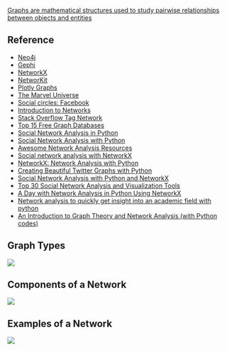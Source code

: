 
[Graphs are mathematical structures used to study pairwise relationships between objects and entities](https://en.wikipedia.org/wiki/Graph_(abstract_data_type))

## Reference

* [Neo4j](https://neo4j.com)
* [Gephi](https://gephi.org)
* [NetworkX](https://networkx.github.io)
* [NetworKit](https://networkit.github.io)
* [Plotly Graphs](https://plot.ly/python/network-graphs/#create-network-graph)
* [The Marvel Universe](https://www.kaggle.com/csanhueza/the-marvel-universe-social-network)
* [Social circles: Facebook](https://snap.stanford.edu/data/egonets-Facebook.html)
* [Introduction to Networks](https://s3.amazonaws.com/assets.datacamp.com/production/course_3286/slides/ch1_slides.pdf)
* [Stack Overflow Tag Network](https://www.kaggle.com/stackoverflow/stack-overflow-tag-network/kernels)
* [Top 15 Free Graph Databases](https://www.predictiveanalyticstoday.com/top-free-graph-databases/)
* [Social Network Analysis in Python](https://www.datacamp.com/community/tutorials/social-network-analysis-python)
* [Social Network Analysis with Python](https://www.datasciencecentral.com/profiles/blogs/some-social-network-analysis-with-python)
* [Awesome Network Analysis Resources](https://github.com/briatte/awesome-network-analysis)
* [Social network analysis with NetworkX](https://blog.dominodatalab.com/social-network-analysis-with-networkx/)
* [NetworkX: Network Analysis with Python](https://www.cl.cam.ac.uk/~cm542/teaching/2011/stna-pdfs/stna-lecture11.pdf)
* [Creating Beautiful Twitter Graphs with Python](https://towardsdatascience.com/creating-beautiful-twitter-graphs-with-python-c9b73bd6f887)
* [Social Network Analysis with Python and NetworkX](https://github.com/jtorrents/pydata_bcn_NetworkX)
* [Top 30 Social Network Analysis and Visualization Tools](https://www.kdnuggets.com/2015/06/top-30-social-network-analysis-visualization-tools.html)
* [A Day with Network Analysis in Python Using NetworkX](https://medium.com/@pankajmishrajec/a-day-with-network-analysis-in-python-using-networkx-d9ac446b4eec)
* [Network analysis to quickly get insight into an academic field with python](https://towardsdatascience.com/network-analysis-to-quickly-get-insight-into-an-academic-field-with-python-cd891717d547)
* [An Introduction to Graph Theory and Network Analysis (with Python codes)](https://www.analyticsvidhya.com/blog/2018/04/introduction-to-graph-theory-network-analysis-python-codes/)

## Graph Types
![](https://github.com/geoffreylink/Projects/blob/master/07%20Network%20Analysis/images/GraphTypes.png)

## Components of a Network
![](https://github.com/geoffreylink/Projects/blob/master/07%20Network%20Analysis/images/ComponentsOfANetwork.png)

## Examples of a Network
![](https://github.com/geoffreylink/Projects/blob/master/07%20Network%20Analysis/images/NetworkExamples.png)
